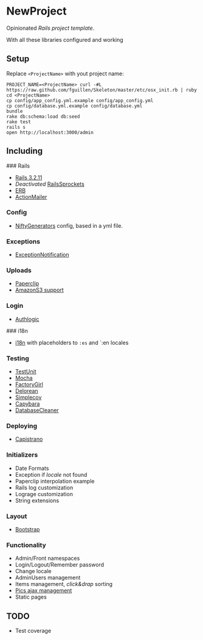 # NewProject

Opinionated _Rails project template_.

With all these libraries configured and working

## Setup

Replace `<ProjectName>` with yout project name:

    PROJECT_NAME=<ProjectName> curl -#L https://raw.github.com/fguillen/Skeleton/master/etc/osx_init.rb | ruby
    cd <ProjectName>
    cp config/app_config.yml.example config/app_config.yml
    cp config/database.yml.example config/database.yml
    bundle
    rake db:schema:load db:seed
    rake test
    rails s
    open http://localhost:3000/admin

## Including

### Rails

* [Rails 3.2.11](https://github.com/rails/rails)
* _Deactivated_ [RailsSprockets](https://github.com/sstephenson/sprockets)
* [ERB](http://ruby-doc.org/stdlib-1.9.3/libdoc/erb/rdoc/ERB.html)
* [ActionMailer](https://github.com/rails/rails/tree/master/actionmailer)

### Config

* [NiftyGenerators](https://github.com/ryanb/nifty-generators) config, based in a yml file.

### Exceptions

* [ExceptionNotification](https://github.com/smartinez87/exception_notification)

### Uploads

* [Paperclip](https://github.com/thoughtbot/paperclip)
* [AmazonS3 support](https://github.com/aws/aws-sdk-ruby)

### Login

* [Authlogic](https://github.com/binarylogic/authlogic)

### i18n

* [i18n](https://github.com/svenfuchs/i18n) with placeholders to `:es` and `:en locales

### Testing

* [TestUnit](http://ruby-doc.org/stdlib-1.9.3/libdoc/test/unit/rdoc/Test/Unit.html)
* [Mocha](https://github.com/freerange/mocha)
* [FactoryGirl](https://github.com/thoughtbot/factory_girl)
* [Delorean](https://github.com/bebanjo/delorean)
* [Simplecov](https://github.com/colszowka/simplecov)
* [Capybara](https://github.com/jnicklas/capybara)
* [DatabaseCleaner](https://github.com/bmabey/database_cleaner)

### Deploying

* [Capistrano](https://github.com/capistrano/capistrano)

### Initializers

* Date Formats
* Exception if _locale_ not found
* Paperclip interpolation example
* Rails log customization
* Lograge customization
* String extensions

### Layout

* [Bootstrap](http://twitter.github.com/bootstrap)

### Functionality

* Admin/Front namespaces
* Login/Logout/Remember password
* Change locale
* AdminUsers management
* Items management, _click&drap_ sorting
* [Pics ajax management](https://github.com/fguillen/BBAssetsUpload)
* Static pages


## TODO

* Test coverage
